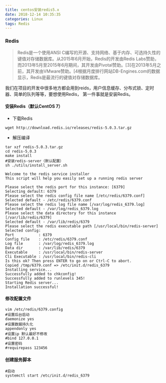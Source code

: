 ```yaml
---
title: centos安装redis5.x
date: 2018-12-14 10:35:35
categories: Linux
tags: Redis
---
```

### Redis
>Redis是一个使用ANSI C编写的开源、支持网络、基于内存、可选持久性的键值对存储数据库。从2015年6月开始，Redis的开发由Redis Labs赞助，而2013年5月至2015年6月期间，其开发由Pivotal赞助。[3]在2013年5月之前，其开发由VMware赞助。[4根据月度排行网站DB-Engines.com的数据显示，Redis是最流行的键值对存储数据库。

我们在项目的开发中很多地方都会用到reids，用户信息缓存、分布式锁、定时器、简单的队列等等，要想使用Redis，
第一件事就是安装Redis。

#### 安装Redis（默认CentOS 7）
- 下载Redis
``` shell
wget http://download.redis.io/releases/redis-5.0.3.tar.gz
```
- 解压编译
```
tar xzf redis-5.0.3.tar.gz
cd redis-5.0.3
make install
#安装redis-server（默认配置）
sh ./utils/install_server.sh

Welcome to the redis service installer
This script will help you easily set up a running redis server

Please select the redis port for this instance: [6379]
Selecting default: 6379
Please select the redis config file name [/etc/redis/6379.conf]
Selected default - /etc/redis/6379.conf
Please select the redis log file name [/var/log/redis_6379.log]
Selected default - /var/log/redis_6379.log
Please select the data directory for this instance [/var/lib/redis/6379]
Selected default - /var/lib/redis/6379
Please select the redis executable path [/usr/local/bin/redis-server]
Selected config:
Port           : 6379
Config file    : /etc/redis/6379.conf
Log file       : /var/log/redis_6379.log
Data dir       : /var/lib/redis/6379
Executable     : /usr/local/bin/redis-server
Cli Executable : /usr/local/bin/redis-cli
Is this ok? Then press ENTER to go on or Ctrl-C to abort.
Copied /tmp/6379.conf => /etc/init.d/redis_6379
Installing service...
Successfully added to chkconfig!
Successfully added to runlevels 345!
Starting Redis server...
Installation successful!
```
#### 修改配置文件
``` shell
vim /etc/redis/6379.config
#设置后台启动
daemonize yes
#设置数据持久化
appendonly yes
#设置ip 默认最好不修改
#bind 127.0.0.1
#设置密码
#requirepass 123456
```
#### 创建服务脚本
```
#启动
systemctl start /etc/init.d/redis_6379
```
